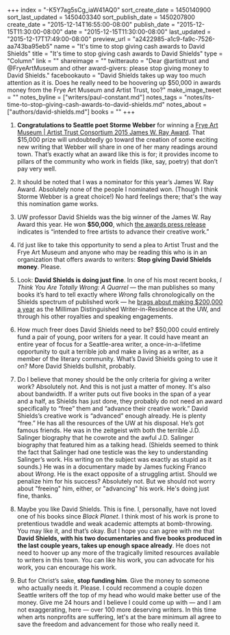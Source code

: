 +++
index = "-K5Y7ag5sCg_iaW41AQ0"
sort_create_date = 1450140900
sort_last_updated = 1450403340
sort_publish_date = 1450207800
create_date = "2015-12-14T16:55:00-08:00"
publish_date = "2015-12-15T11:30:00-08:00"
date = "2015-12-15T11:30:00-08:00"
last_updated = "2015-12-17T17:49:00-08:00"
preview_url = "a2422985-a1c9-fa9c-7526-aa743ba95eb5"
name = "It's time to stop giving cash awards to David Shields"
title = "It's time to stop giving cash awards to David Shields"
type = "Column"
link = ""
shareimage = ""
twitterauto = "Dear @artisttrust and @FryeArtMuseum and other award-givers: please stop giving money to David Shields."
facebookauto = "David Shields takes up way too much attention as it is. Does he really need to be hoovering up $50,000 in awards money from the Frye Art Museum and Artist Trust, too?"
make_image_tweet = ""
notes_byline = ["writers/paul-constant.md"]
notes_tags = "notes/its-time-to-stop-giving-cash-awards-to-david-shields.md"
notes_about = ["authors/david-shields.md"]
books = ""
+++
1.  **Congratulations to Seattle poet Storme Webber** for winning a [Frye Art Museum | Artist Trust Consortium 2015 James W. Ray Award](http://artisttrust.org/index.php/news/press-release/frye_art_museum_artist_trust_consortium_2015_james_w._ray_awards_announced). That $15,000 prize will undoubtedly go toward the creation of some exciting new writing that Webber will share in one of her many readings around town. That’s exactly what an award like this is for; it provides income to pillars of the community who work in fields (like, say, poetry) that don’t pay very well. 

2. It should be noted that I was a nominator for this year’s James W. Ray Award. Absolutely none of the people I nominated won. (Though I think Storme Webber is a great choice!) No hard feelings there; that's the way this nomination game works.

3. UW professor David Shields was the big winner of the James W. Ray Award this year. He won **$50,000**, which [the awards press release](http://artisttrust.org/index.php/news/press-release/frye_art_museum_artist_trust_consortium_2015_james_w._ray_awards_announced) indicates is “intended to free artists to advance their creative work.” 

4. I’d just like to take this opportunity to send a plea to Artist Trust and the Frye Art Museum and anyone who may be reading this who is in an organization that offers awards to writers: **Stop giving David Shields money**. Please.

5. Look: **David Shields is doing just fine**. In one of his most recent books, *I Think You Are Totally Wrong: A Quarrel* — the man publishes so many books it’s hard to tell exactly where *Wrong* falls chronologically on the Shields spectrum of published work — he [brags about making $200,000 a year](https://medium.com/@paulconstant/i-think-i-think-you-are-totally-wrong-is-totally-wrong-68221a69a37d#.8adij4q77) as the Milliman Distinguished Writer-in-Residence at the UW, and through his other royalties and speaking engagements. 

6. How much freer does David Shields need to be? $50,000 could entirely fund a pair of young, poor writers for a year. It could have meant an entire year of focus for a Seattle-area writer, a once-in-a-lifetime opportunity to quit a terrible job and make a living as a writer, as a member of the literary community. What’s David Shields going to use it on? More David Shields bullshit, probably.

7. Do I believe that money should be the only criteria for giving a writer work? Absolutely not. And this is not just a matter of money. It's also about bandwidth. If a writer puts out five books in the span of a year and a half, as Shields has just done, they probably do not need an award specifically to “free” them and “advance their creative work.” David Shields’s creative work is “advanced” enough already. He is plenty “free.” He has all the resources of the UW at his disposal. He’s got famous friends. He was in the zeitgeist with both the terrible J.D. Salinger biography that he cowrote and the awful J.D. Salinger biography that featured him as a talking head. (Shields seemed to think the fact that Salinger had one testicle was the key to understanding Salinger’s work. His writing on the subject was exactly as stupid as it sounds.) He was in a documentary made by James fucking Franco about *Wrong*. He is the exact opposite of a struggling artist. Should we penalize him for his success? Absolutely not. But we should not worry about "freeing" him, either, or "advancing" his work. He's doing just fine, thanks.

8. Maybe you like David Shields. This is fine. I, personally, have not loved one of his books since *Black Planet*. I think most of his work is prone to pretentious twaddle and weak academic attempts at bomb-throwing. You may like it, and that’s okay. But I hope you can agree with me that **David Shields, with his two documentaries and five books produced in the last couple years, takes up enough space already**. He does not need to hoover up any more of the tragically limited resources available to writers in this town. You can like his work, you can advocate for his work, you can encourage his work. 

9. But for Christ’s sake, **stop funding him**. Give the money to someone who actually needs it. Please. I could recommend a couple dozen Seattle writers off the top of my head who would make better use of the money. Give me 24 hours and I believe I could come up with — and I am not exaggerating, here — over 100 more deserving writers. In this time when arts nonprofits are suffering, let's at the bare minimum all agree to save the freedom and advancement for those who really need it.